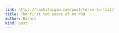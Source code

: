 ```yaml
---
link: https://rachitnigam.com/post/learn-to-fail/
title: The first two years of my PhD
author: Rachit
kind: post
---
```

